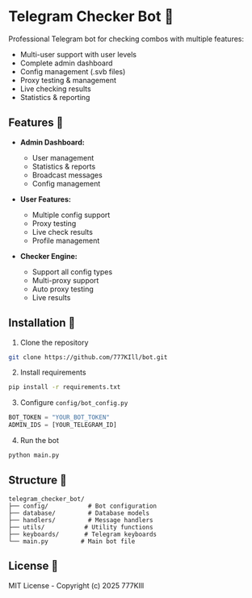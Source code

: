 # Telegram Checker Bot 🤖

Professional Telegram bot for checking combos with multiple features:
- Multi-user support with user levels
- Complete admin dashboard
- Config management (.svb files)
- Proxy testing & management
- Live checking results
- Statistics & reporting

## Features 🌟

- **Admin Dashboard:**
  - User management
  - Statistics & reports
  - Broadcast messages
  - Config management

- **User Features:**
  - Multiple config support
  - Proxy testing
  - Live check results
  - Profile management  
  
- **Checker Engine:**
  - Support all config types
  - Multi-proxy support
  - Auto proxy testing
  - Live results

## Installation 🚀

1. Clone the repository
```bash
git clone https://github.com/777KIll/bot.git
```

2. Install requirements
```bash
pip install -r requirements.txt
```

3. Configure `config/bot_config.py`
```python
BOT_TOKEN = "YOUR_BOT_TOKEN"
ADMIN_IDS = [YOUR_TELEGRAM_ID]
```

4. Run the bot
```bash
python main.py
```

## Structure 📁

```
telegram_checker_bot/
├── config/           # Bot configuration
├── database/         # Database models
├── handlers/         # Message handlers
├── utils/           # Utility functions
├── keyboards/       # Telegram keyboards
└── main.py         # Main bot file
```

## License 📝

MIT License - Copyright (c) 2025 777KIll